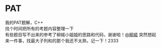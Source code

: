 PAT
==
我的PAT题解，C++ <br>
找个时间把所有的考题内容整理一下<br>
有些题目写不出来的参考了柳婼小姐姐的思路和代码，谢谢啦！[@柳婼](https://www.liuchuo.net/pat%E7%94%B2%E7%BA%A7%E9%A2%98%E8%A7%A3%E7%9B%AE%E5%BD%95)
突然想起来一件事，找最大子列和的那个我还不太熟，记一下！2333
